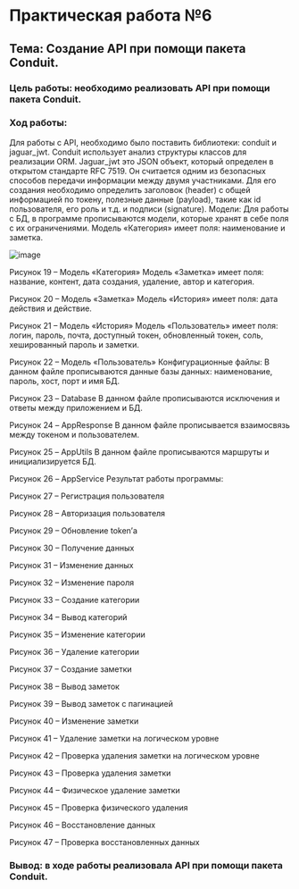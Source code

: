 # Практическая работа №6
## Тема: Создание API при помощи пакета Conduit.
### Цель работы: необходимо реализовать API при помощи пакета Conduit. 

### Ход работы:
Для работы с API, необходимо было поставить библиотеки: conduit и jaguar_jwt.
Conduit использует анализ структуры классов для реализации ORM.
Jaguar_jwt это JSON объект, который определен в открытом стандарте RFC 7519. Он считается одним из безопасных способов передачи информации между двумя участниками. Для его создания необходимо определить заголовок (header) с общей информацией по токену, полезные данные (payload), такие как id пользователя, его роль и т.д. и подписи (signature).
Модели:
Для работы с БД, в программе прописываются модели, которые хранят в себе поля с их ограничениями.
Модель «Категория» имеет поля: наименование и заметка.

 ![image](https://user-images.githubusercontent.com/94557992/219962037-c0f97cb7-3393-4879-b77a-d0093fd52d65.png)

Рисунок 19 – Модель «Категория»
Модель «Заметка» имеет поля: название, контент, дата создания, удаление, автор и категория.
 
Рисунок 20 – Модель «Заметка»
Модель «История» имеет поля: дата действия и действие.
 
Рисунок 21 – Модель «История»
Модель «Пользователь» имеет поля: логин, пароль, почта, доступный токен, обновленный токен, соль, хешированный пароль и заметки.
 
Рисунок 22 – Модель «Пользователь»
Конфигурационные файлы:
В данном файле прописываются данные базы данных: наименование, пароль, хост, порт и имя БД.
 
Рисунок 23 – Database
В данном файле прописываются исключения и ответы между приложением и БД.
 
Рисунок 24 – AppResponse
В данном файле прописывается взаимосвязь между токеном и пользователем.
 
Рисунок 25 – AppUtils
В данном файле прописываются маршруты и инициализируется БД.
 
Рисунок 26 – AppService
Результат работы программы:
 
Рисунок 27 – Регистрация пользователя
 
Рисунок 28 – Авторизация пользователя
 
Рисунок 29 – Обновление token’а
 
Рисунок 30 – Получение данных
 
Рисунок 31 – Изменение данных
 
Рисунок 32 – Изменение пароля
 
Рисунок 33 – Создание категории
 
Рисунок 34 – Вывод категорий
 
Рисунок 35 – Изменение категории
 
Рисунок 36 – Удаление категории
 
Рисунок 37 – Создание заметки
 
Рисунок 38 – Вывод заметок
 
Рисунок 39 – Вывод заметок с пагинацией
 
Рисунок 40 – Изменение заметки
 
 
Рисунок 41 – Удаление заметки на логическом уровне
 
Рисунок 42 – Проверка удаления заметки на логическом уровне
 
Рисунок 43 – Проверка удаления заметки
 
Рисунок 44 – Физическое удаление заметки
 
Рисунок 45 – Проверка физического удаления
 
Рисунок 46 – Восстановление данных
 
Рисунок 47 – Проверка восстановленных данных

### Вывод: в ходе работы реализовала API при помощи пакета Conduit.
